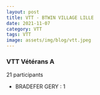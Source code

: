 ```yaml
---
layout: post
title: VTT - BTWIN VILLAGE LILLE
date: 2021-11-07
category: VTT
tags: VTT
image: assets/img/blog/vtt.jpeg
---
```


### VTT Vétérans A
21 participants
- BRADEFER GERY : 1
